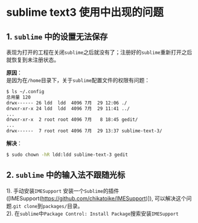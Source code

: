 # sublime text3 使用中出现的问题

## 1. `sublime` 中的设置无法保存
  表现为打开的工程在关闭`sublime`之后就没有了；注册好的`sublime`重新打开之后就恢复到未注册状态。         

**原因**：   
 是因为在`/home`目录下，关于`sublime`配置文件的权限有问题：       
```bash
$ ls ~/.config
总用量 120
drwx------ 26 ldd  ldd  4096 7月  29 12:06 ./
drwxr-xr-x 24 ldd  ldd  4096 7月  29 11:41 ../
...
drwxr-xr-x  2 root root 4096 7月   8 18:45 gedit/
...
drwx------  7 root root 4096 7月  29 13:37 sublime-text-3/
```

**解决**：
```bash
$ sudo chown -hR ldd:ldd sublime-text-3 gedit
```

## 2. `sublime` 中的输入法不跟随光标
1). 手动安装`IMESupport`
 安装一个`Sublime`的插件([IMESupport(https://github.com/chikatoike/IMESupport)]), 可以解决这个问题.`git clone`到`packages/`目录。          
2). 在`sublime`中`Package Control: Install Package`搜索安装`IMESupport`        


